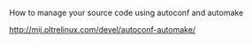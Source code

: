 How to manage your source code using autoconf and automake

http://mij.oltrelinux.com/devel/autoconf-automake/
